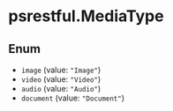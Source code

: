 # psrestful.MediaType

## Enum

* `image` (value: `"Image"`)
* `video` (value: `"Video"`)
* `audio` (value: `"Audio"`)
* `document` (value: `"Document"`)

